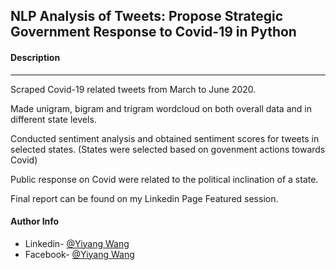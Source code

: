 ## NLP Analysis of Tweets: Propose Strategic Government Response to Covid-19 in Python

#### Description
---
Scraped Covid-19 related tweets from March to June 2020. 

Made unigram, bigram and trigram wordcloud on both overall data and in different state levels.

Conducted sentiment analysis and obtained sentiment scores for tweets in selected states. (States were selected based on govenment actions towards Covid)

Public response on Covid were related to the political inclination of a state.

Final report can be found on my Linkedin Page Featured session.

#### Author Info

- Linkedin- [@Yiyang Wang](https://www.linkedin.com/in/yiyangwang0715/)
- Facebook- [@Yiyang Wang](https://www.facebook.com/profile.php?id=100010881825806)
